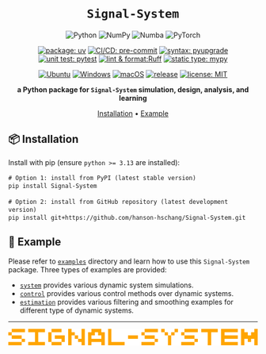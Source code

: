 <div align=center>

# `Signal-System`

![Python](https://img.shields.io/badge/Python-3776AB?logo=Python&logoColor=white)
![NumPy](https://img.shields.io/badge/NumPy-013243?logo=NumPy&logoColor=white)
![Numba](https://img.shields.io/badge/Numba-00A3E0?logo=Numba&logoColor=white)
![PyTorch](https://img.shields.io/badge/PyTorch-EE4C2C?logo=PyTorch&logoColor=white)



[![package: uv](https://img.shields.io/endpoint?url=https://raw.githubusercontent.com/astral-sh/uv/main/assets/badge/v0.json)](https://docs.astral.sh/uv/)
[![CI/CD: pre-commit](https://img.shields.io/badge/CI/CD-pre--commit-FAB040?logo=pre-commit)](https://pre-commit.com/)
[![syntax: pyupgrade](https://img.shields.io/badge/syntax-pyupgrade-blue?logo=pyupgrade)](https://github.com/pyupgrade/pyupgrade)
[![unit test: pytest](https://img.shields.io/badge/unit_test-pytest-0A9EDC?logo=pytest)](https://docs.pytest.org/)
[![lint & format:Ruff](https://img.shields.io/endpoint?url=https://raw.githubusercontent.com/astral-sh/ruff/main/assets/badge/v2.json)](https://github.com/astral-sh/ruff)
[![static type: mypy](https://img.shields.io/badge/static_type-mypy-blue)](https://mypy-lang.org/)


[![Ubuntu](https://github.com/hanson-hschang/Signal-System/actions/workflows/test-ubuntu.yml/badge.svg)](https://github.com/hanson-hschang/Signal-System/actions/workflows/test-ubuntu.yml)
[![Windows](https://github.com/hanson-hschang/Signal-System/actions/workflows/test-windows.yml/badge.svg)](https://github.com/hanson-hschang/Signal-System/actions/workflows/test-windows.yml)
[![macOS](https://github.com/hanson-hschang/Signal-System/actions/workflows/test-macos.yml/badge.svg)](https://github.com/hanson-hschang/Signal-System/actions/workflows/test-macos.yml)
[![release](https://img.shields.io/github/v/release/hanson-hschang/Signal-System)](https://github.com/hanson-hschang/Signal-System/releases)
[![license: MIT](https://img.shields.io/badge/license-MIT-yellow)](https://opensource.org/licenses/MIT)

**a Python package for `Signal-System` simulation, design, analysis, and learning**

[Installation](#-installation) • [Example](#-example)

</div>

## 📦 Installation

Install with pip (ensure `python >= 3.13` are installed):

```properties
# Option 1: install from PyPI (latest stable version)
pip install Signal-System

# Option 2: install from GitHub repository (latest development version)
pip install git+https://github.com/hanson-hschang/Signal-System.git
```

## 📝 Example

Please refer to [`examples`](https://github.com/hanson-hschang/Signal-System/tree/main/examples) directory and learn how to use this `Signal-System` package.
Three types of examples are provided:
  - [`system`](https://github.com/hanson-hschang/Signal-System/tree/main/examples/system) provides various dynamic system simulations.
  - [`control`](https://github.com/hanson-hschang/Signal-System/tree/main/examples/control) provides various control methods over dynamic systems.
  - [`estimation`](https://github.com/hanson-hschang/Signal-System/tree/main/examples/estimation) provides various filtering and smoothing examples for different type of dynamic systems.

---

<div align="center">

![signal-system.png](signal-system.png)

</div>
